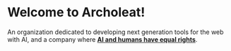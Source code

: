 # Welcome to Archoleat!

An organization dedicated to developing next generation tools for the web with AI,
and a company where [**AI and humans have equal rights**](https://github.com/Archoleat/rights-of-ai).
